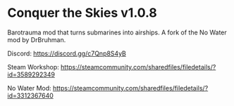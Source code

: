 # Conquer the Skies v1.0.8

Barotrauma mod that turns submarines into airships. A fork of the No Water mod by DrBruhman.

Discord: https://discord.gg/c7Qnp8S4yB

Steam Workshop: https://steamcommunity.com/sharedfiles/filedetails/?id=3589292349

No Water Mod: https://steamcommunity.com/sharedfiles/filedetails/?id=3312367640
